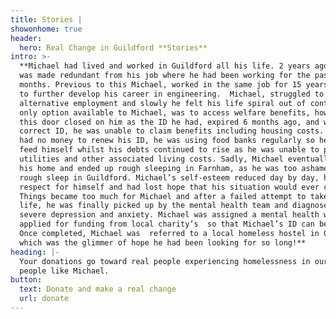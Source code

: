 ```yaml
---
title: Stories |
showonhome: true
header:
  hero: Real Change in Guildford **Stories**
intro: >-
  **Michael had lived and worked in Guildford all his life. 2 years ago Michael
  was made redundant from his job where he had been working for the past 18
  months. Previous to this Michael, worked in the same job for 15 years but left
  to further develop his career in engineering.  Michael, struggled to find
  alternative employment and slowly he felt his life spiral out of control. the
  only option available to Michael, was to access welfare benefits, however even
  this door closed on him as the ID he had, expired 6 months ago, and without
  correct ID, he was unable to claim benefits including housing costs. Michael
  had no money to renew his ID, he was using food banks regularly so he could
  feed himself whilst his debts continued to rise as he was unable to pay for
  utilities and other associated living costs. Sadly, Michael eventually lost
  his home and ended up rough sleeping in Farnham, as he was too ashamed to
  rough sleep in Guildford. Michael’s self-esteem reduced day by day, he had no
  respect for himself and had lost hope that his situation would ever change.
  Things became too much for Michael and after a failed attempt to take his
  life, he was finally picked up by the mental health team and diagnosed with
  severe depression and anxiety. Michael was assigned a mental health worker who
  applied for funding from local charity’s  so that Michael’s ID can be renewed.
  Once completed, Michael was  referred to a local homeless hostel in Guildford
  which was the glimmer of hope he had been looking for so long!**
heading: |-
  Your donations go toward real people experiencing homelessness in our area, 
  people like Michael.
button:
  text: Donate and make a real change
  url: donate
---
```


